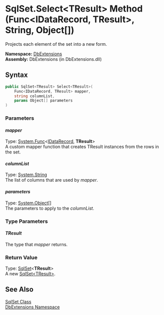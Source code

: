 SqlSet.Select&lt;TResult> Method (Func&lt;IDataRecord, TResult>, String, Object[])
==================================================================================
Projects each element of the set into a new form.

**Namespace:** [DbExtensions][1]  
**Assembly:** DbExtensions (in DbExtensions.dll)

Syntax
------

```csharp
public SqlSet<TResult> Select<TResult>(
	Func<IDataRecord, TResult> mapper,
	string columnList,
	params Object[] parameters
)

```

### Parameters

#### *mapper*
Type: [System.Func][2]&lt;[IDataRecord][3], **TResult**>  
A custom mapper function that creates TResult instances from the rows in the set.

#### *columnList*
Type: [System.String][4]  
The list of columns that are used by *mapper*.

#### *parameters*
Type: [System.Object][5][]  
The parameters to apply to the *columnList*.

### Type Parameters

#### *TResult*
The type that *mapper* returns.

### Return Value
Type: [SqlSet][6]&lt;**TResult**>  
A new [SqlSet&lt;TResult>][6].

See Also
--------
[SqlSet Class][7]  
[DbExtensions Namespace][1]  

[1]: ../README.md
[2]: http://msdn.microsoft.com/en-us/library/bb549151
[3]: http://msdn.microsoft.com/en-us/library/93wb1heh
[4]: http://msdn.microsoft.com/en-us/library/s1wwdcbf
[5]: http://msdn.microsoft.com/en-us/library/e5kfa45b
[6]: ../SqlSet_1/README.md
[7]: README.md